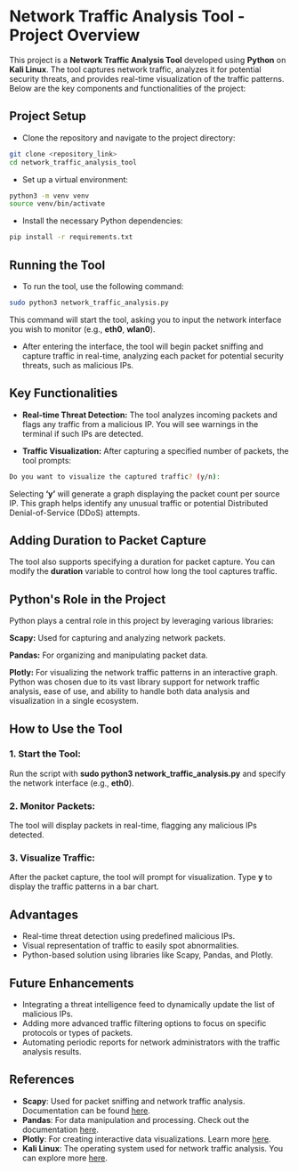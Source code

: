 # Network Traffic Analysis Tool - Project Overview
This project is a **Network Traffic Analysis Tool** developed using **Python** on **Kali Linux**. The tool captures network traffic, analyzes it for potential security threats, and provides real-time visualization of the traffic patterns. Below are the key components and functionalities of the project:

## Project Setup
* Clone the repository and navigate to the project directory:

```bash
git clone <repository_link>
cd network_traffic_analysis_tool
```
* Set up a virtual environment:

```bash
python3 -m venv venv
source venv/bin/activate
```

* Install the necessary Python dependencies:

```bash
pip install -r requirements.txt
```
## Running the Tool
* To run the tool, use the following command:

```bash
sudo python3 network_traffic_analysis.py
```
This command will start the tool, asking you to input the network interface you wish to monitor (e.g., **eth0**, **wlan0**).

* After entering the interface, the tool will begin packet sniffing and capture traffic in real-time, analyzing each packet for potential security threats, such as malicious IPs.

## Key Functionalities
* **Real-time Threat Detection:** The tool analyzes incoming packets and flags any traffic from a malicious IP. You will see warnings in the terminal if such IPs are detected.

* **Traffic Visualization:** After capturing a specified number of packets, the tool prompts:

```bash
Do you want to visualize the captured traffic? (y/n):
```
Selecting **‘y’** will generate a graph displaying the packet count per source IP. This graph helps identify any unusual traffic or potential Distributed Denial-of-Service (DDoS) attempts.

## Adding Duration to Packet Capture
The tool also supports specifying a duration for packet capture. You can modify the **duration** variable to control how long the tool captures traffic.

## Python's Role in the Project
Python plays a central role in this project by leveraging various libraries:

**Scapy:** Used for capturing and analyzing network packets.

**Pandas:** For organizing and manipulating packet data.

**Plotly:** For visualizing the network traffic patterns in an interactive graph.
Python was chosen due to its vast library support for network traffic analysis, ease of use, and ability to handle both data analysis and visualization in a single ecosystem.

## How to Use the Tool
### 1. Start the Tool:
Run the script with **sudo python3 network_traffic_analysis.py** and specify the network interface (e.g., **eth0**).

### 2. Monitor Packets:
The tool will display packets in real-time, flagging any malicious IPs detected.

### 3. Visualize Traffic:
After the packet capture, the tool will prompt for visualization. Type **y** to display the traffic patterns in a bar chart.

## Advantages
* Real-time threat detection using predefined malicious IPs.
* Visual representation of traffic to easily spot abnormalities.
* Python-based solution using libraries like Scapy, Pandas, and Plotly.

## Future Enhancements
* Integrating a threat intelligence feed to dynamically update the list of malicious IPs.
* Adding more advanced traffic filtering options to focus on specific protocols or types of packets.
* Automating periodic reports for network administrators with the traffic analysis results.

## References

- **Scapy**: Used for packet sniffing and network traffic analysis. Documentation can be found [here](https://scapy.net/doc/).
- **Pandas**: For data manipulation and processing. Check out the documentation [here](https://pandas.pydata.org/).
- **Plotly**: For creating interactive data visualizations. Learn more [here](https://plotly.com/python/).
- **Kali Linux**: The operating system used for network traffic analysis. You can explore more [here](https://www.kali.org/).
